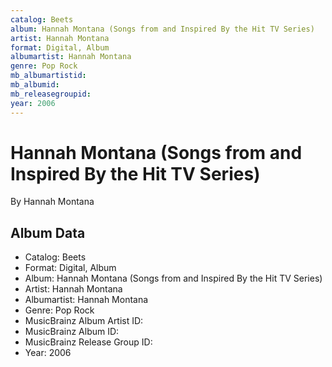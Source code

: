```yaml
---
catalog: Beets
album: Hannah Montana (Songs from and Inspired By the Hit TV Series)
artist: Hannah Montana
format: Digital, Album
albumartist: Hannah Montana
genre: Pop Rock
mb_albumartistid: 
mb_albumid: 
mb_releasegroupid: 
year: 2006
---
```


# Hannah Montana (Songs from and Inspired By the Hit TV Series)

By Hannah Montana

## Album Data

- Catalog: Beets
- Format: Digital, Album
- Album: Hannah Montana (Songs from and Inspired By the Hit TV Series)
- Artist: Hannah Montana
- Albumartist: Hannah Montana
- Genre: Pop Rock
- MusicBrainz Album Artist ID: 
- MusicBrainz Album ID: 
- MusicBrainz Release Group ID: 
- Year: 2006

